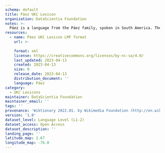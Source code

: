 ```yaml
---
schema: default
title: Páez UKC Lexicon
organization: DataScientia Foundation
notes: >-
  Páez is a language from the Páez family, spoken in South America. The UKC Lexicon of Páez is represented as a lexico-semantic network. It consists of words, word senses, synsets, as well as sense-level and synset-level relationships.
resources:
  - name: Páez UKC Lexicon LMF format
    url: >-
      
    format: xml
    license: https://creativecommons.org/licenses/by-nc-sa/4.0/
    last_updated: 2023-04-13
    created: 2023-04-13
    size: 0
    release_date: 2023-04-13
    distribution_document: ''
    language: Páez
category:
  - UKC Lexicons
maintainer: DataScientia Foundation
maintainer_email: ''
tags: ''
provenance: 'Wiktionary 2022.01. by Wikimedia Foundation (http://en.wiktionary.org); Native Languages of the Americas 2021.11. by Laura Redish and Orrin Lewis (http://www.native-languages.org); Princeton WordNet 2.1 by Princeton University (https://wordnet.princeton.edu)'
version: '1.0'
dataset_level: Language Level (L1-2)
dataset_access: Open Access
dataset_description: ''
landing_page: ''
latitude_map: 2.67
longitude_map: -76.0
---
```

